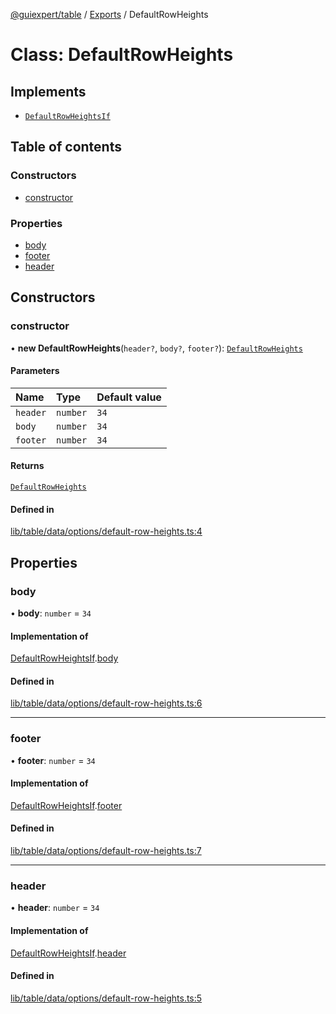 [@guiexpert/table](../README.md) / [Exports](../modules.md) / DefaultRowHeights

# Class: DefaultRowHeights

## Implements

- [`DefaultRowHeightsIf`](../interfaces/DefaultRowHeightsIf.md)

## Table of contents

### Constructors

- [constructor](DefaultRowHeights.md#constructor)

### Properties

- [body](DefaultRowHeights.md#body)
- [footer](DefaultRowHeights.md#footer)
- [header](DefaultRowHeights.md#header)

## Constructors

### constructor

• **new DefaultRowHeights**(`header?`, `body?`, `footer?`): [`DefaultRowHeights`](DefaultRowHeights.md)

#### Parameters

| Name | Type | Default value |
| :------ | :------ | :------ |
| `header` | `number` | `34` |
| `body` | `number` | `34` |
| `footer` | `number` | `34` |

#### Returns

[`DefaultRowHeights`](DefaultRowHeights.md)

#### Defined in

[lib/table/data/options/default-row-heights.ts:4](https://github.com/guiexperttable/ge-table/blob/a7cb25d/libs/table/src/lib/table/data/options/default-row-heights.ts#L4)

## Properties

### body

• **body**: `number` = `34`

#### Implementation of

[DefaultRowHeightsIf](../interfaces/DefaultRowHeightsIf.md).[body](../interfaces/DefaultRowHeightsIf.md#body)

#### Defined in

[lib/table/data/options/default-row-heights.ts:6](https://github.com/guiexperttable/ge-table/blob/a7cb25d/libs/table/src/lib/table/data/options/default-row-heights.ts#L6)

___

### footer

• **footer**: `number` = `34`

#### Implementation of

[DefaultRowHeightsIf](../interfaces/DefaultRowHeightsIf.md).[footer](../interfaces/DefaultRowHeightsIf.md#footer)

#### Defined in

[lib/table/data/options/default-row-heights.ts:7](https://github.com/guiexperttable/ge-table/blob/a7cb25d/libs/table/src/lib/table/data/options/default-row-heights.ts#L7)

___

### header

• **header**: `number` = `34`

#### Implementation of

[DefaultRowHeightsIf](../interfaces/DefaultRowHeightsIf.md).[header](../interfaces/DefaultRowHeightsIf.md#header)

#### Defined in

[lib/table/data/options/default-row-heights.ts:5](https://github.com/guiexperttable/ge-table/blob/a7cb25d/libs/table/src/lib/table/data/options/default-row-heights.ts#L5)
